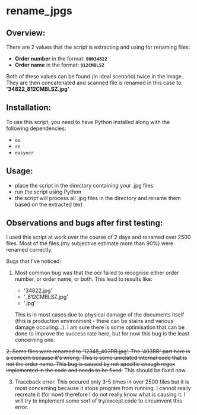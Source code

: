 # **rename_jpgs**

## **Overview:**

There are 2 values that the script is extracting and using for renaming files:

- **Order number** in the format: **`00034822`**
- **Order name** in the format: **`812CMBLSZ`**
  
Both of these values can be found (in ideal scenario) twice in the image. They are then concatenated and scanned file is renamed in this case to: **'34822_812CMBLSZ.jpg'**


## **Installation:**

To use this script, you need to have Python installed along with the following dependencies:
- `os`
- `re`
- `easyocr`

## **Usage:**

- place the script in the directory containing your .jpg files
- run the script using Python
- the script will process all .jpg files in the directory and rename them based on the extracted text

## **Observations and bugs after first testing:**

I used this script at work over the course of 2 days and renamed over 2500 files. Most of the files (my subjective estimate more than 90%) were renamed correctly.

Bugs that I've noticed:

1. Most common bug was that the ocr failed to recognise either order number, or order name, or both. This lead to results like:
   - '34822.jpg'
   - '_812CMBLSZ.jpg'
   - '.jpg'
     
   This is in most cases due to physical damage of the documents itself (this is production environment - there can be stains and various damage occuring...).
   I am sure there is some optimisation that can be done to improve the success rate here, but for now this bug is the least concerning one.

~~2. Some files were renamed to '12345_403RB.jpg'.
   The '403RB' part here is a concern because it's wrong. This is some unrelated internal code that is not the order name.
   This bug is caused by not specific enough regex implemented in the code and needs to be fixed.~~ This should be fixed now.

3. Traceback error.
   This occured only 3-5 times in over 2500 files but it is most concerning because it stops program from running.
   I cannot really recreate it (for now) therefore I do not really know what is causing it.
   I will try to implement some sort of try/except code to circumvent this error.




